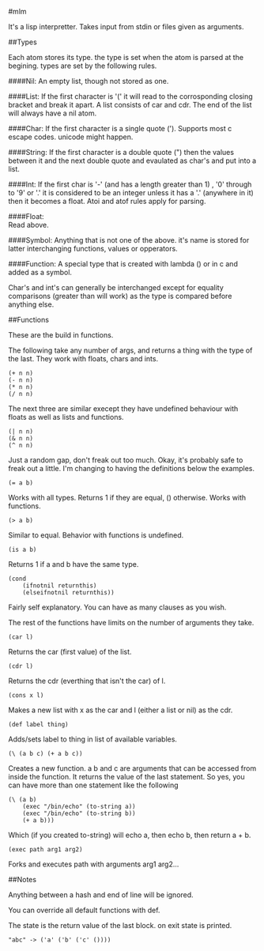 #mlm

It's a lisp interpretter.
Takes input from stdin or files given as arguments.

##Types

Each atom stores its type. the type is set when the atom 
is parsed at the begining. types are set by the following 
rules.

####Nil:
An empty list, though not stored as one.

####List:
If the first character is '(' it will read to the
corrosponding closing bracket and break it apart. A list 
consists of car and cdr.
The end of the list will always have a nil atom.

####Char:
If the first character is a single quote ('). Supports most c
escape codes.
unicode might happen.

####String:
If the first character is a double quote (") then the values
between it and the next double quote and evaulated as char's
and put into a list.

####Int:
If the first char is '-' (and has a length greater than 1)
, '0' through to '9' or '.' it is considered to be an integer 
unless it has a '.' (anywhere in it) then it becomes a float.
Atoi and atof rules apply for parsing.

####Float:	
Read above.

####Symbol:	
Anything that is not one of the above. it's name is stored for
latter interchanging functions, values or opperators.

####Function: 
A special type that is created with lambda (\) or in c and 
added as a symbol.

Char's and int's can generally be interchanged except for
equality comparisons (greater than will work) as the type is 
compared before anything else. 

##Functions

These are the build in functions.

The following take any number of args, and returns a thing with 
the type of the last. They work with floats, chars and ints. 

    (+ n n)
    (- n n)
    (* n n)
    (/ n n)

The next three are similar execept they have undefined behaviour
with floats as well as lists and functions.

    (| n n)
    (& n n)
    (^ n n)

Just a random gap, don't freak out too much. Okay, it's probably safe
to freak out a little. I'm changing to having the definitions below
the examples.

    (= a b)
	
Works with all types. Returns 1 if they are equal, () otherwise. 
Works with functions.

    (> a b)
	
Similar to equal. Behavior with functions is undefined.

    (is a b)
	
Returns 1 if a and b have the same type.

    (cond
    	(ifnotnil returnthis)
    	(elseifnotnil returnthis))

Fairly self explanatory. You can have as many clauses as you wish.

The rest of the functions have limits on the number of arguments they
take.

    (car l)

Returns the car (first value) of the list.

    (cdr l)

Returns the cdr (everthing that isn't the car) of l.

    (cons x l)

Makes a new list with x as the car and l (either a list or nil) as the
cdr.

    (def label thing)
	
Adds/sets label to thing in list of available variables.
    
    (\ (a b c) (+ a b c))

Creates a new function. a b and c are arguments that can be accessed 
from inside the function. It returns the value of the last statement.
So yes, you can have more than one statement like the following

    (\ (a b)
    	(exec "/bin/echo" (to-string a))
    	(exec "/bin/echo" (to-string b))
    	(+ a b)))

Which (if you created to-string) will echo a, then echo b, then return a + b.

    (exec path arg1 arg2)

Forks and executes path with arguments arg1 arg2...

##Notes

Anything between a hash and end of line will be ignored.

You can override all default functions with def.

The state is the return value of the last block.
on exit state is printed.

    "abc" -> ('a' ('b' ('c' ())))
